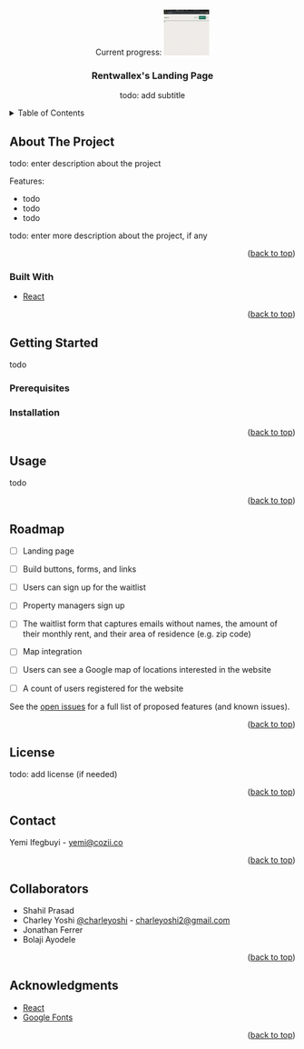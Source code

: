 <a name="readme-top"></a>


<!-- PROJECT LOGO -->
<br />
<div align="center">
  Current progress:
  <img src="currentProgress.gif" alt="Current Progress" width="80" height="80">
  

  <h3 align="center">Rentwallex's Landing Page</h3>

  <p align="center">
    todo: add subtitle
    <br />
  </p>
</div>



<!-- TABLE OF CONTENTS -->
<details>
  <summary>Table of Contents</summary>
  <ol>
    <li>
      <a href="#about-the-project">About The Project</a>
      <ul>
        <li><a href="#built-with">Built With</a></li>
      </ul>
    </li>
    <li>
      <a href="#getting-started">Getting Started</a>
      <ul>
        <li><a href="#prerequisites">Prerequisites</a></li>
        <li><a href="#installation">Installation</a></li>
      </ul>
    </li>
    <li><a href="#usage">Usage</a></li>
    <li><a href="#roadmap">Roadmap</a></li>
    <li><a href="#license">License</a></li>
    <li><a href="#contact">Contact</a></li>
    <li><a href="#collaborators">Collaborators</a></li>
    <li><a href="#acknowledgments">Acknowledgments</a></li>
  </ol>
</details>



<!-- ABOUT THE PROJECT -->
## About The Project

todo: enter description about the project

Features:
* todo
* todo
* todo

todo: enter more description about the project, if any

<p align="right">(<a href="#readme-top">back to top</a>)</p>



### Built With

* [React](https://reactjs.org/)



<p align="right">(<a href="#readme-top">back to top</a>)</p>



<!-- GETTING STARTED -->
## Getting Started
todo
<!--This is an example of how you may give instructions on setting up your project locally.-->
<!--To get a local copy up and running follow these simple example steps.-->

### Prerequisites

<!--This is an example of how to list things you need to use the software and how to install them.-->
<!--* npm-->
<!--  ```sh-->
<!--  npm install npm@latest -g-->
<!--  ```-->

### Installation

<!--_Below is an example of how you can instruct your audience on installing and setting up your app. This template doesn't rely on any external dependencies or services._-->

<!--1. Get a free API Key at [https://example.com](https://example.com)-->
<!--2. Clone the repo-->
<!--   ```sh-->
<!--   git clone https://github.com/your_username_/Project-Name.git-->
<!--   ```-->
<!--3. Install NPM packages-->
<!--   ```sh-->
<!--   npm install-->
<!--   ```-->
<!--4. Enter your API in `config.js`-->
<!--   ```js-->
<!--   const API_KEY = 'ENTER YOUR API';-->
<!--   ```-->

<p align="right">(<a href="#readme-top">back to top</a>)</p>



<!-- USAGE EXAMPLES -->
## Usage
todo
<!--Use this space to show useful examples of how a project can be used. Additional screenshots, code examples and demos work well in this space. You may also link to more resources.-->

<!--_For more examples, please refer to the [Documentation](https://example.com)_-->

<p align="right">(<a href="#readme-top">back to top</a>)</p>



<!-- ROADMAP -->
## Roadmap

- [ ] Landing page 
- [ ] Build buttons, forms, and links 
- [ ] Users can sign up for the waitlist
- [ ] Property managers sign up 
- [ ] The waitlist form that captures emails without names, the amount of their monthly rent, and their area of residence (e.g. zip code)
- [ ] Map integration
- [ ] Users can see a Google map of locations interested in the website
- [ ] A count of users registered for the website


See the [open issues](https://github.com/charleyoshi/rentwallex/issues) for a full list of proposed features (and known issues).

<p align="right">(<a href="#readme-top">back to top</a>)</p>


<!-- LICENSE -->
## License
todo: add license (if needed)
<!-- Distributed under the MIT License. See `LICENSE.txt` for more information. -->

<p align="right">(<a href="#readme-top">back to top</a>)</p>



<!-- CONTACT -->
## Contact

Yemi Ifegbuyi - yemi@cozii.co



<p align="right">(<a href="#readme-top">back to top</a>)</p>



<!-- CONTACT -->
## Collaborators

- Shahil Prasad 
- Charley Yoshi [@charleyoshi](https://github.com/charleyoshi) - charleyoshi2@gmail.com
- Jonathan Ferrer
- Bolaji Ayodele




<p align="right">(<a href="#readme-top">back to top</a>)</p>





<!-- ACKNOWLEDGMENTS -->
## Acknowledgments
* [React](https://create-react-app.dev/)
* [Google Fonts](https://fonts.google.com/icons)

<p align="right">(<a href="#readme-top">back to top</a>)</p>
